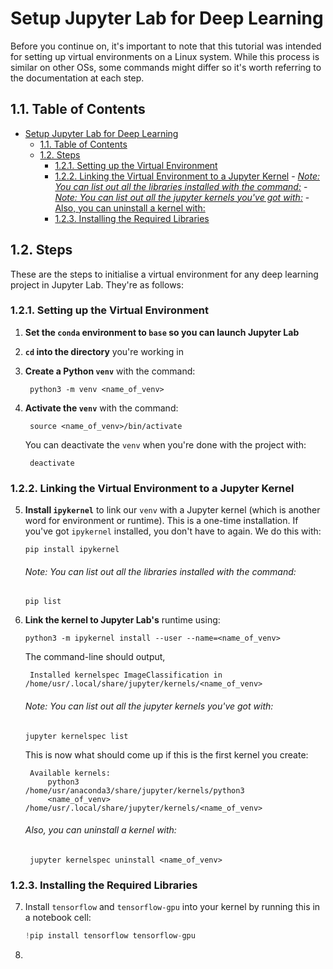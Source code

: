 # Setup Jupyter Lab for Deep Learning
Before you continue on, it's important to note that this tutorial was intended for setting up virtual environments on a Linux system. While this process is similar on other OSs, some commands might differ so it's worth referring to the documentation at each step.  

## 1.1. Table of Contents
- [Setup Jupyter Lab for Deep Learning](#setup-jupyter-lab-for-deep-learning)
  - [1.1. Table of Contents](#11-table-of-contents)
  - [1.2. Steps](#12-steps)
    - [1.2.1. Setting up the Virtual Environment](#121-setting-up-the-virtual-environment)
    - [1.2.2. Linking the Virtual Environment to a Jupyter Kernel](#122-linking-the-virtual-environment-to-a-jupyter-kernel)
          - [*Note: You can list out all the libraries installed with the command:*](#note-you-can-list-out-all-the-libraries-installed-with-the-command)
          - [*Note: You can list out all the jupyter kernels you've got with:*](#note-you-can-list-out-all-the-jupyter-kernels-youve-got-with)
          - [Also, you can uninstall a kernel with:](#also-you-can-uninstall-a-kernel-with)
    - [1.2.3. Installing the Required Libraries](#123-installing-the-required-libraries)


## 1.2. Steps
These are the steps to initialise a virtual environment for any deep learning project in Jupyter Lab. They're as follows:

### 1.2.1. Setting up the Virtual Environment
1. **Set the `conda` environment to `base` so you can launch Jupyter Lab**

2. **`cd` into the directory** you're working in

3. **Create a Python `venv`** with the command:
   ```shell
    python3 -m venv <name_of_venv>
   ```

4. **Activate the `venv`** with the command:
   ```shell
    source <name_of_venv>/bin/activate
   ```

   You can deactivate the `venv` when you're done with the project with:
   ```shell
    deactivate
   ```

### 1.2.2. Linking the Virtual Environment to a Jupyter Kernel
5. **Install `ipykernel`** to link our `venv` with a Jupyter kernel (which is another word for environment or runtime). This is a one-time installation. If you've got `ipykernel` installed, you don't have to again. We do this with:
   ```shell
   pip install ipykernel
   ```
   ###### *Note: You can list out all the libraries installed with the command:*
   ```shell
   pip list
   ```

6. **Link the kernel to Jupyter Lab's** runtime using:
   ```shell
   python3 -m ipykernel install --user --name=<name_of_venv>
   ```

   The command-line should output,
   ```shell
    Installed kernelspec ImageClassification in /home/usr/.local/share/jupyter/kernels/<name_of_venv>
   ```

   ###### *Note: You can list out all the jupyter kernels you've got with:*
   ```shell
   jupyter kernelspec list
   ```

   This is now what should come up if this is the first kernel you create:
   ```shell
    Available kernels:
        python3                /home/usr/anaconda3/share/jupyter/kernels/python3
        <name_of_venv>         /home/usr/.local/share/jupyter/kernels/<name_of_venv>
   ```

   ###### Also, you can uninstall a kernel with:
   ```shell
    jupyter kernelspec uninstall <name_of_venv>
   ```

### 1.2.3. Installing the Required Libraries
7. Install `tensorflow` and `tensorflow-gpu` into your kernel by running this in a notebook cell:
   ```py
   !pip install tensorflow tensorflow-gpu
   ```

8. 